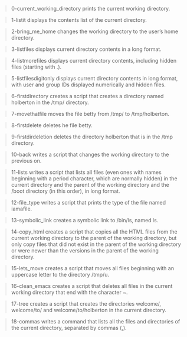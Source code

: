 >0-current_working_directory prints the current working directory.

>1-listit displays the contents list of the current directory.

>2-bring_me_home changes the working directory to the user’s home directory.

>3-listfiles displays current directory contents in a long format.

>4-listmorefiles displays current directory contents, including hidden files (starting with .).

>5-listfilesdigitonly displays current directory contents in long format, with user and group IDs displayed numerically and hidden files.

>6-firstdirectory creates a script that creates a directory named holberton in the /tmp/ directory.

>7-movethatfile moves the file betty from /tmp/ to /tmp/holberton.

>8-firstdelete deletes he file betty.

>9-firstdirdeletion deletes the directory holberton that is in the /tmp directory.

>10-back writes a script that changes the working directory to the previous on.

>11-lists writes a script that lists all files (even ones with names beginning with a period character, which are normally hidden) in the current directory and the parent of the working directory and the /boot directory (in this order), in long format.

>12-file_type writes a script that prints the type of the file named iamafile.

>13-symbolic_link creates a symbolic link to /bin/ls, named ls.

>14-copy_html creates a script that copies all the HTML files from the current working directory to the parent of the working directory, but only copy files that did not exist in the parent of the working directory or were newer than the versions in the parent of the working directory.

>15-lets_move creates a script that moves all files beginning with an uppercase letter to the directory /tmp/u.

>16-clean_emacs creates a script that deletes all files in the current working directory that end with the character ~.

>17-tree creates a script that creates the directories welcome/, welcome/to/ and welcome/to/holberton in the current directory.

>18-commas writes a command that lists all the files and directories of the current directory, separated by commas (,).